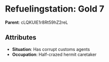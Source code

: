 # Refuelingstation: Gold 7

**Parent**: cLQKUIE1r8Rt59hZ2reL

## Attributes
- **Situation**: Has corrupt customs agents
- **Occupation**: Half-crazed hermit caretaker

